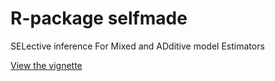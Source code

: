 # R-package selfmade
SELective inference For Mixed and ADditive model Estimators

[View the vignette](http://htmlpreview.github.com/?https://github.com/davidruegamer/selfmade/blob/master/vignettes/selfmade_generic.html)
